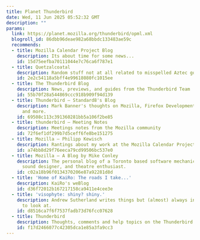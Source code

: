 ```yaml
---
title: Planet Thunderbird
date: Wed, 11 Jun 2025 05:52:32 GMT
description: ""
params:
  link: https://planet.mozilla.org/thunderbird/opml.xml
  blogroll_id: 86dbb96deae982a68bbdc133483ae59c
  recommends:
  - title: Mozilla Calendar Project Blog
    description: Its about time for some news...
    id: 15d75eefba70111044e7c76ca6f787e1
  - title: Quetzalcoatal
    description: Random stuff not at all related to misspelled Aztec gods
    id: 2e2c54118a5bff4e99618080fc1015ee
  - title: The Thunderbird Blog
    description: News, previews, and guides from the Thunderbird Team
    id: 55b70f28a544869ccc918b909f94d139
  - title: Thunderbird – Standard8's Blog
    description: Mark Banner's thoughts on Mozilla, Firefox Development, Bellringing
      and more.
    id: 69508c113c391360281bb5a106f2be85
  - title: thunderbird – Meeting Notes
    description: Meetings notes from the Mozilla community
    id: 72f6ef1df299b7d5ceff6fe8be151275
  - title: Mozilla – Philipp Kewisch
    description: Rantings about my work at the Mozilla Calendar Project and more
    id: a74bb8d29f76eeca79cd99506bc537e0
  - title: Mozilla – A Blog by Mike Conley
    description: The personal blog of a Toronto based software mechanic, musician,
      sound designer, and theatre enthusiast.
    id: c02a18b96f0134370206e87a92281d8d
  - title: 'Home of KaiRo: The roads I take...'
    description: KaiRo's weBlog
    id: d36f72012b167217158ca9411e4cee3e
  - title: 'visophyte: shiny? shiny.'
    description: Andrew Sutherland writes things but (almost) always includes pictures
      to look at.
    id: d8516ca7f6f7537fadb73d76fcc07628
  - title: Thunderbird
    description: Thoughts, comments and help topics on the Thunderbird email client
    id: f17d2466077c42305dca1e85a3fa9cc3
---
```

